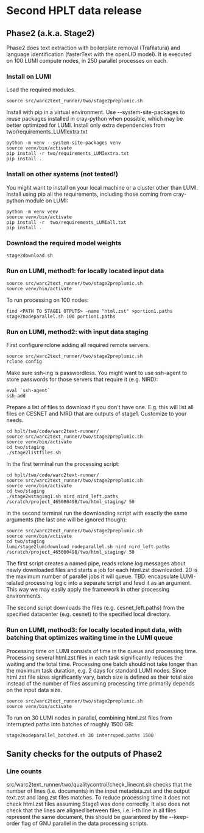 # Second HPLT data release

## Phase2 (a.k.a. Stage2)
Phase2 does text extraction with boilerplate removal (Trafilatura) and language identification (fasterText with the openLID model).
It is executed on 100 LUMI compute nodes, in 250 parallel processes on each.

### Install on LUMI
Load the required modules.
```commandline
source src/warc2text_runner/two/stage2preplumic.sh
``` 

Install with pip in a virtual environment. Use --system-site-packages to reuse 
packages installed in cray-python when possible, which may be better optimized for LUMI. 
Install only extra dependencies from two/requirements_LUMIextra.txt 
```commandline
python -m venv --system-site-packages venv
source venv/bin/activate
pip install -r two/requirements_LUMIextra.txt
pip install .  
```

### Install on other systems (not tested!)
You might want to install on your local machine or a cluster other than LUMI.
Install using pip all the requirements, including those coming from cray-python module on LUMI: 
```commandline
python -m venv venv
source venv/bin/activate
pip install -r  two/requirements_LUMIall.txt
pip install .
```

### Download the required model weights
```commandline
stage2download.sh
```

### Run on LUMI, method1: for locally located input data
```commandline
source src/warc2text_runner/two/stage2preplumic.sh
source venv/bin/activate
```

To run processing on 100 nodes:
```commandline
find <PATH TO STAGE1 OTPUTS> -name "html.zst" >portion1.paths
stage2nodeparallel.sh 100 portion1.paths
```

### Run on LUMI, method2: with input data staging
First configure rclone adding all required remote servers.
```commandline
source src/warc2text_runner/two/stage2preplumic.sh
rclone config
```
Make sure ssh-ing is passwordless. You might want to use ssh-agent to store passwords for those 
servers that require it (e.g. NIRD):  
```commandline
eval `ssh-agent`
ssh-add
```
Prepare a list of files to download if you don't have one. E.g. this will list all 
files on CESNET and NIRD that are outputs of stage1. Customize to your needs.
```commandline
cd hplt/two/code/warc2text-runner/
source src/warc2text_runner/two/stage2preplumic.sh
source venv/bin/activate
cd two/staging
./stage2listfiles.sh
```

In the first terminal run the processing script:
```commandline
cd hplt/two/code/warc2text-runner/
source src/warc2text_runner/two/stage2preplumic.sh
source venv/bin/activate
cd two/staging
./stage2wstaging1.sh nird nird_left.paths /scratch/project_465000498/two/html_staging/ 50
```

In the second terminal run the downloading script with exactly the same arguments (the last one will be ignored though):
```commandline
source src/warc2text_runner/two/stage2preplumic.sh
source venv/bin/activate
cd two/staging
lumi/stage2lumidownload_nodeparallel.sh nird nird_left.paths /scratch/project_465000498/two/html_staging/ 50 
```
The first script creates a named pipe, reads rclone log messages about newly downloaded files 
and starts a job for each html.zst downloaded. 20 is the maximum number of parallel jobs it will queue.
TBD: encapsulate LUMI-related processing logic into a separate script and feed it as an argument. This way we 
may easily apply the framework in other processing environments.

The second script downloads the files (e.g. cesnet_left.paths) from the specified datacenter (e.g. cesnet) to 
the specified local directory.  

### Run on LUMI, method3: for locally located input data, with batching that optimizes waiting time in the LUMI queue
Processing time on LUMI consists of time in the queue and processing time. Processing several html.zst files in each task
significantly reduces the waiting and the total time. Processing one batch should not take longer than the maximum 
task duration, e.g. 2 days for standard LUMI nodes. Since html.zst file sizes significantly vary, batch size is 
defined as their total size instead of the number of files assuming processing time primarily depends on the input data 
size.

```commandline
source src/warc2text_runner/two/stage2preplumic.sh
source venv/bin/activate
```
To run on 30 LUMI nodes in parallel, combining html.zst files from interrupted.paths into batches of roughly 1500 GB: 
```commandline
stage2nodeparallel_batched.sh 30 interruped.paths 1500
```

## Sanity checks for the outputs of Phase2
### Line counts
src/warc2text_runner/two/qualitycontrol/check_linecnt.sh checks that the number of lines (i.e. documents) in the input
metadata.zst and the output text.zst and lang.zst files matches. To reduce processing time it does not check html.zst 
files assuming Stage1 was done correctly. It also does not check that the lines are aligned between files, i.e. i-th line
in all files represent the same document, this should be guaranteed by the --keep-order flag of GNU parallel in the
data processing scripts.
